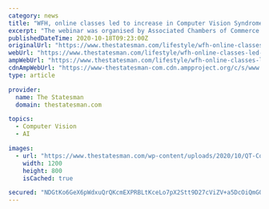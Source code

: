 ```yaml
---
category: news
title: "WFH, online classes led to increase in Computer Vision Syndrome amid pandemic"
excerpt: "The webinar was organised by Associated Chambers of Commerce and Industry of India as part of their ongoing series on health - 'Illness to Wellness'."
publishedDateTime: 2020-10-18T09:23:00Z
originalUrl: "https://www.thestatesman.com/lifestyle/wfh-online-classes-led-increase-computer-vision-syndrome-amid-pandemic-1502930190.html"
webUrl: "https://www.thestatesman.com/lifestyle/wfh-online-classes-led-increase-computer-vision-syndrome-amid-pandemic-1502930190.html"
ampWebUrl: "https://www.thestatesman.com/lifestyle/wfh-online-classes-led-increase-computer-vision-syndrome-amid-pandemic-1502930190.html/amp"
cdnAmpWebUrl: "https://www-thestatesman-com.cdn.ampproject.org/c/s/www.thestatesman.com/lifestyle/wfh-online-classes-led-increase-computer-vision-syndrome-amid-pandemic-1502930190.html/amp"
type: article

provider:
  name: The Statesman
  domain: thestatesman.com

topics:
  - Computer Vision
  - AI

images:
  - url: "https://www.thestatesman.com/wp-content/uploads/2020/10/QT-Computer-Vision-Syndrome.jpg"
    width: 1200
    height: 800
    isCached: true

secured: "NDGtKo6GeX6pWdxuQrQKcmEXPRBLtKceLo7pX2Stt9D27cViZV+a5DcOiQmGQS7IgzkNcTR2KZ1TTGBWUIByywdZoGNhjW74aSviMcKym2JArM0bakD5sODw7O8fAm3EV44Z1+2UJXdstBG0iK4JK0XJ5brGhblJ4pK9afJfOy6kTsgicBmn624v0BQnuDk4nbh7b2KzFOlfGe9Uoq/puCKb5hJcsBh+tirlQFo59Xt1g7KXb9C0b2q0ZAs7jtR4BJc1EBVfryq6jdL4cYFQ7tR2O9rrdLsk+qSMk74R//vm9se8kvHzn7GEanlvljcGLT+QFqRpNIXrHzAobNCNsRxd+T8el2fONyU6FAIjwBI=;SdTbPsUbs8h2Zq+dxUsXEA=="
---
```


